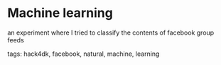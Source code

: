 # Machine learning

an experiment where I tried to classify the contents of facebook group feeds

tags: hack4dk, facebook, natural, machine, learning
